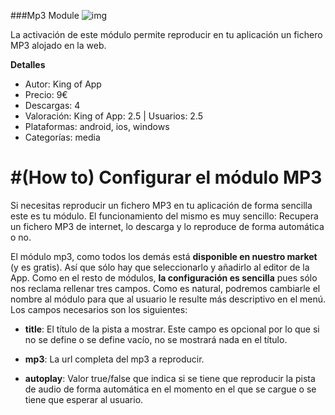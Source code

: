 ###Mp3 Module
![img](http://resources.kingofapp.com/modules/mp3/images/MP3_list.png)

La activación de este módulo permite reproducir en tu aplicación un fichero MP3 alojado en la web.

**Detalles**
- Autor: King of App
- Precio: 9€
- Descargas: 4
- Valoración: King of App: 2.5 | Usuarios: 2.5
- Plataformas: android, ios, windows
- Categorías: media


#(How to) Configurar el módulo MP3
================================================

Si necesitas reproducir un fichero MP3 en tu aplicación de forma sencilla este es tu módulo. 
El funcionamiento del mismo es muy sencillo: Recupera un fichero MP3 de internet, lo descarga y 
lo reproduce de forma automática o no.

El módulo mp3, como todos los demás está **disponible en nuestro market** (y es gratis). Así que sólo hay que seleccionarlo y añadirlo al editor de la App. Como en el resto de módulos, **la configuración es sencilla** pues sólo nos reclama rellenar tres campos. Como es natural, podremos cambiarle el nombre al módulo para que al usuario le resulte más descriptivo en el menú. Los campos necesarios son los siguientes:

  - **title**: El título de la pista a mostrar. Este campo es opcional por lo que si no se define o se define vacío, no se mostrará nada en el título.
  
  - **mp3**: La url completa del mp3 a reproducir.
  
  - **autoplay**: Valor true/false que indica si se tiene que reproducir la pista de audio de forma automática en el momento en el que se cargue o se tiene que esperar al usuario.

